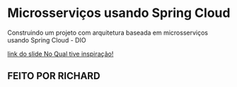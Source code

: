 # Microsserviços usando Spring Cloud

 Construindo um projeto com arquitetura baseada em microsserviços usando Spring Cloud - DIO
 
 [link do slide No Qual tive inspiração!](https://speakerdeck.com/kamilahsantos/spring-cloud-primeiros-passos-para-o-desenvolvimento-de-microsservicos-utilizando-java-e-spring?slide=28)

## FEITO POR RICHARD
